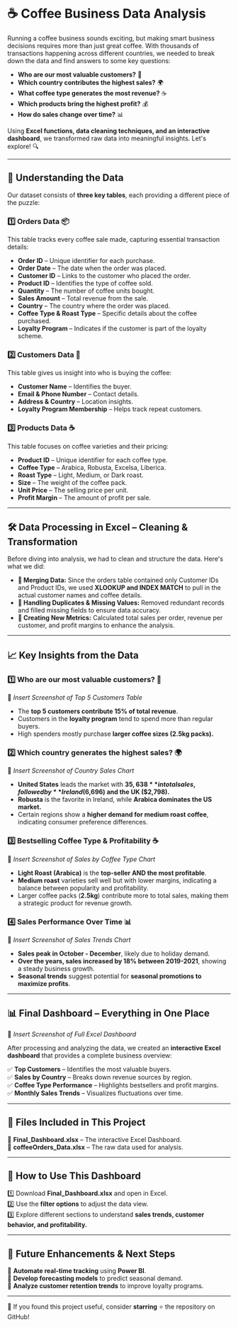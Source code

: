 # ☕ Coffee Business Data Analysis

Running a coffee business sounds exciting, but making smart business decisions requires more than just great coffee. With thousands of transactions happening across different countries, we needed to break down the data and find answers to some key questions:

- **Who are our most valuable customers?** 👤  
- **Which country contributes the highest sales?** 🌍  
- **What coffee type generates the most revenue?** ☕  
- **Which products bring the highest profit?** 💰  
- **How do sales change over time?** 📊  

Using **Excel functions, data cleaning techniques, and an interactive dashboard**, we transformed raw data into meaningful insights. Let's explore! 🔍

---

## 📂 Understanding the Data

Our dataset consists of **three key tables**, each providing a different piece of the puzzle:

### 1️⃣ Orders Data 📦
This table tracks every coffee sale made, capturing essential transaction details:
- **Order ID** – Unique identifier for each purchase.
- **Order Date** – The date when the order was placed.
- **Customer ID** – Links to the customer who placed the order.
- **Product ID** – Identifies the type of coffee sold.
- **Quantity** – The number of coffee units bought.
- **Sales Amount** – Total revenue from the sale.
- **Country** – The country where the order was placed.
- **Coffee Type & Roast Type** – Specific details about the coffee purchased.
- **Loyalty Program** – Indicates if the customer is part of the loyalty scheme.

### 2️⃣ Customers Data 👥
This table gives us insight into who is buying the coffee:
- **Customer Name** – Identifies the buyer.
- **Email & Phone Number** – Contact details.
- **Address & Country** – Location insights.
- **Loyalty Program Membership** – Helps track repeat customers.

### 3️⃣ Products Data ☕
This table focuses on coffee varieties and their pricing:
- **Product ID** – Unique identifier for each coffee type.
- **Coffee Type** – Arabica, Robusta, Excelsa, Liberica.
- **Roast Type** – Light, Medium, or Dark roast.
- **Size** – The weight of the coffee pack.
- **Unit Price** – The selling price per unit.
- **Profit Margin** – The amount of profit per sale.

---

## 🛠 Data Processing in Excel – Cleaning & Transformation

Before diving into analysis, we had to clean and structure the data. Here's what we did:

- **🔹 Merging Data:** Since the orders table contained only Customer IDs and Product IDs, we used **XLOOKUP and INDEX MATCH** to pull in the actual customer names and coffee details.
- **🔹 Handling Duplicates & Missing Values:** Removed redundant records and filled missing fields to ensure data accuracy.
- **🔹 Creating New Metrics:** Calculated total sales per order, revenue per customer, and profit margins to enhance the analysis.

---

## 📈 Key Insights from the Data

### 1️⃣ Who are our most valuable customers? 👤
📌 _Insert Screenshot of Top 5 Customers Table_

- The **top 5 customers contribute 15% of total revenue**.
- Customers in the **loyalty program** tend to spend more than regular buyers.
- High spenders mostly purchase **larger coffee sizes (2.5kg packs).**

### 2️⃣ Which country generates the highest sales? 🌍
📌 _Insert Screenshot of Country Sales Chart_

- **United States** leads the market with **$35,638** in total sales, followed by **Ireland ($6,696) and the UK ($2,798).**
- **Robusta** is the favorite in Ireland, while **Arabica dominates the US market.**
- Certain regions show a **higher demand for medium roast coffee**, indicating consumer preference differences.

### 3️⃣ Bestselling Coffee Type & Profitability ☕
📌 _Insert Screenshot of Sales by Coffee Type Chart_

- **Light Roast (Arabica)** is the **top-seller AND the most profitable**.
- **Medium roast** varieties sell well but with lower margins, indicating a balance between popularity and profitability.
- Larger coffee packs (**2.5kg**) contribute more to total sales, making them a strategic product for revenue growth.

### 4️⃣ Sales Performance Over Time 📊
📌 _Insert Screenshot of Sales Trends Chart_

- **Sales peak in October - December**, likely due to holiday demand.
- **Over the years, sales increased by 18% between 2019-2021**, showing a steady business growth.
- **Seasonal trends** suggest potential for **seasonal promotions to maximize profits**.

---

## 📊 Final Dashboard – Everything in One Place

📌 _Insert Screenshot of Full Excel Dashboard_

After processing and analyzing the data, we created an **interactive Excel dashboard** that provides a complete business overview:

✅ **Top Customers** – Identifies the most valuable buyers.  
✅ **Sales by Country** – Breaks down revenue sources by region.  
✅ **Coffee Type Performance** – Highlights bestsellers and profit margins.  
✅ **Monthly Sales Trends** – Visualizes fluctuations over time.  

---

## 📂 Files Included in This Project

📁 **Final_Dashboard.xlsx** – The interactive Excel Dashboard.  
📁 **coffeeOrders_Data.xlsx** – The raw data used for analysis.   

---

## 🔧 How to Use This Dashboard

1️⃣ Download **Final_Dashboard.xlsx** and open in Excel.  
2️⃣ Use the **filter options** to adjust the data view.  
3️⃣ Explore different sections to understand **sales trends, customer behavior, and profitability.**  

---

## 🚀 Future Enhancements & Next Steps

📌 **Automate real-time tracking** using **Power BI**.  
📌 **Develop forecasting models** to predict seasonal demand.  
📌 **Analyze customer retention trends** to improve loyalty programs.  

--- 

🌟 If you found this project useful, consider **starring** ⭐ the repository on GitHub!
